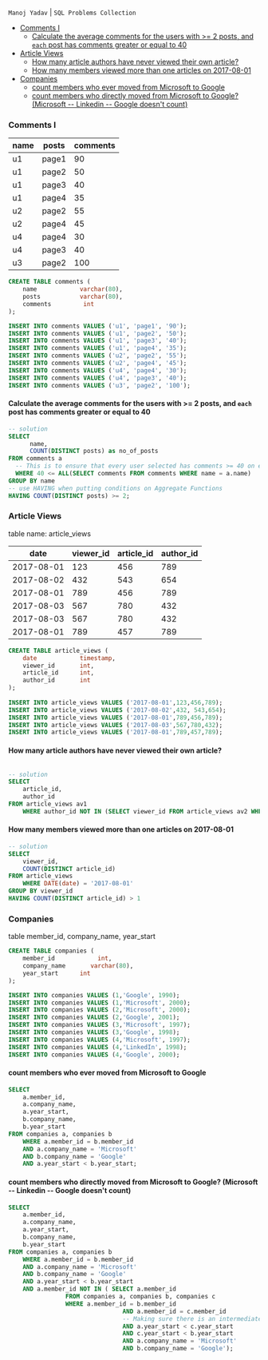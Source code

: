 `Manoj Yadav` | `SQL Problems Collection`

<!-- MarkdownTOC -->

- [Comments I](#comments-i)
  - [Calculate the average comments for the users with >= 2 posts, and `each` post has comments greater or equal to 40](#calculate-the-average-comments-for-the-users-with--2-posts-and-each-post-has-comments-greater-or-equal-to-40)
- [Article Views](#article-views)
  - [How many article authors have never viewed their own article?](#how-many-article-authors-have-never-viewed-their-own-article)
  - [How many members viewed more than one articles on 2017-08-01](#how-many-members-viewed-more-than-one-articles-on-2017-08-01)
- [Companies](#companies)
  - [count members who ever moved from Microsoft to Google](#count-members-who-ever-moved-from-microsoft-to-google)
  - [count members who directly moved from Microsoft to Google? \(Microsoft -- Linkedin -- Google doesn't count\)](#count-members-who-directly-moved-from-microsoft-to-google-microsoft----linkedin----google-doesnt-count)
<!-- /MarkdownTOC -->


### Comments I

| name | posts  | comments   |
|------|--------|------------|
| u1     | page1  | 90       |
| u1     | page2  | 50       |
| u1     | page3  | 40       |
| u1     | page4  | 35       |
| u2     | page2  | 55       |
| u2     | page4  | 45       |
| u4     | page4  | 30       |
| u4     | page3  | 40       |
| u3     | page2  | 100      |

``` sql
CREATE TABLE comments (
    name            varchar(80),
    posts           varchar(80),
    comments         int
);

INSERT INTO comments VALUES ('u1', 'page1', '90');
INSERT INTO comments VALUES ('u1', 'page2', '50');
INSERT INTO comments VALUES ('u1', 'page3', '40');
INSERT INTO comments VALUES ('u1', 'page4', '35');
INSERT INTO comments VALUES ('u2', 'page2', '55');
INSERT INTO comments VALUES ('u2', 'page4', '45');
INSERT INTO comments VALUES ('u4', 'page4', '30');
INSERT INTO comments VALUES ('u4', 'page3', '40');
INSERT INTO comments VALUES ('u3', 'page2', '100');

```

#### Calculate the average comments for the users with >= 2 posts, and `each` post has comments greater or equal to 40

``` sql
-- solution
SELECT 
      name,
      COUNT(DISTINCT posts) as no_of_posts
FROM comments a
  -- This is to ensure that every user selected has comments >= 40 on each post(Nested sub-query)
  WHERE 40 <= ALL(SELECT comments FROM comments WHERE name = a.name) 
GROUP BY name
-- use HAVING when putting conditions on Aggregate Functions
HAVING COUNT(DISTINCT posts) >= 2;  
```

### Article Views

table name: article_views

| date | viewer_id | article_id | author_id | 
|----|----|----|----|                   
|2017-08-01|  123 | 456| 789|                
|2017-08-02|  432 | 543| 654|
|2017-08-01|  789 | 456| 789|
|2017-08-03|  567 | 780| 432|
|2017-08-03|  567 | 780| 432|
|2017-08-01|  789 | 457| 789|


``` sql
CREATE TABLE article_views (
    date            timestamp,
    viewer_id       int,
    article_id      int,
    author_id       int
);
 
INSERT INTO article_views VALUES ('2017-08-01',123,456,789);
INSERT INTO article_views VALUES ('2017-08-02',432, 543,654);
INSERT INTO article_views VALUES ('2017-08-01',789,456,789);
INSERT INTO article_views VALUES ('2017-08-03',567,780,432);
INSERT INTO article_views VALUES ('2017-08-01',789,457,789);
```

#### How many article authors have never viewed their own article? 

``` sql

-- solution
SELECT
	article_id,
  	author_id
FROM article_views av1
	WHERE author_id NOT IN (SELECT viewer_id FROM article_views av2 WHERE av2.article_id = av1.article_id);
```

#### How many members viewed more than one articles on 2017-08-01

``` sql
-- solution
SELECT
	viewer_id,
	COUNT(DISTINCT article_id)
FROM article_views
	WHERE DATE(date) = '2017-08-01'
GROUP BY viewer_id
HAVING COUNT(DISTINCT article_id) > 1
```

### Companies

table
member_id, company_name, year_start

``` sql
CREATE TABLE companies (
    member_id            int,
    company_name       varchar(80),
    year_start      int
);

INSERT INTO companies VALUES (1,'Google', 1990);
INSERT INTO companies VALUES (1,'Microsoft', 2000);
INSERT INTO companies VALUES (2,'Microsoft', 2000);
INSERT INTO companies VALUES (2,'Google', 2001);
INSERT INTO companies VALUES (3,'Microsoft', 1997);
INSERT INTO companies VALUES (3,'Google', 1998);
INSERT INTO companies VALUES (4,'Microsoft', 1997);
INSERT INTO companies VALUES (4,'LinkedIn', 1998);
INSERT INTO companies VALUES (4,'Google', 2000);
```

#### count members who ever moved from Microsoft to Google

``` sql
SELECT
    a.member_id,
    a.company_name,
    a.year_start,
    b.company_name,
    b.year_start
FROM companies a, companies b
	WHERE a.member_id = b.member_id
	AND a.company_name = 'Microsoft'
	AND b.company_name = 'Google'
	AND a.year_start < b.year_start;
```

#### count members who directly moved from Microsoft to Google? (Microsoft -- Linkedin -- Google doesn't count)

```sql
SELECT
    a.member_id,
    a.company_name,
    a.year_start,
    b.company_name,
    b.year_start
FROM companies a, companies b
	WHERE a.member_id = b.member_id
	AND a.company_name = 'Microsoft'
	AND b.company_name = 'Google'
	AND a.year_start < b.year_start
	AND a.member_id NOT IN ( SELECT a.member_id
				FROM companies a, companies b, companies c
				WHERE a.member_id = b.member_id
                                AND a.member_id = c.member_id
                                -- Making sure there is an intermediate company between a and b
                                AND a.year_start < c.year_start
                                AND c.year_start < b.year_start
                                AND a.company_name = 'Microsoft'
                                AND b.company_name = 'Google');

```



